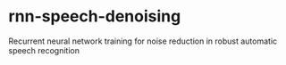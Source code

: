 rnn-speech-denoising
====================

Recurrent neural network training for noise reduction in robust automatic speech recognition